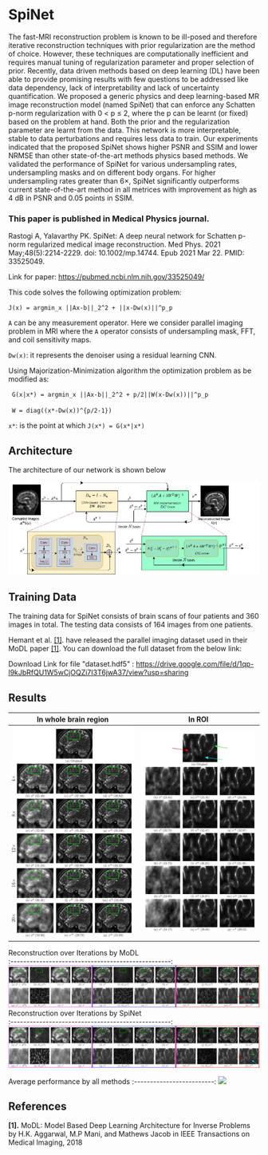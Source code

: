 # SpiNet

The fast-MRI reconstruction problem is known to be ill-posed and therefore iterative reconstruction techniques with prior regularization are the method of choice. However, these techniques are computationally inefficient and requires manual tuning of regularization parameter and proper selection of prior. Recently, data driven methods based on deep learning (DL) have been able to provide promising results with few questions to be addressed like data dependency, lack of interpretability and lack of uncertainty quantification. We proposed a generic physics and deep learning-based MR image reconstruction model (named SpiNet) that can enforce any Schatten p-norm regularization with 0 < p ≤ 2, where the p can be learnt (or fixed) based on the problem at hand. Both the prior and the regularization parameter are learnt from the data. This network is more interpretable, stable to data perturbations and requires less data to train. Our experiments indicated that the proposed SpiNet shows higher PSNR and SSIM and lower NRMSE than other state-of-the-art methods physics based methods. We validated the performance of SpiNet for various undersampling rates, undersampling masks and on different body organs. For higher undersampling rates greater than 6×, SpiNet significantly outperforms current state-of-the-art method in all metrices with improvement as high as 4 dB in PSNR and 0.05 points in SSIM.  

### This paper is published in **Medical Physics** journal. 

Rastogi A, Yalavarthy PK. SpiNet: A deep neural network for Schatten p-norm regularized medical image reconstruction. Med Phys. 2021 May;48(5):2214-2229. doi: 10.1002/mp.14744. Epub 2021 Mar 22. PMID: 33525049.

Link for paper: https://pubmed.ncbi.nlm.nih.gov/33525049/

This code solves the following optimization problem:

    J(x) = argmin_x ||Ax-b||_2^2 + ||x-Dw(x)||^p_p 

 `A` can be any measurement operator. Here we consider parallel imaging problem in MRI where
 the `A` operator consists of undersampling mask, FFT, and coil sensitivity maps.

`Dw(x)`: it represents the denoiser using a residual learning CNN.

Using Majorization-Minimization algorithm the optimization problem as be modified as:

     G(x|x*) = argmin_x ||Ax-b||_2^2 + p/2||W(x-Dw(x))||^p_p 
     
     W = diag((x*-Dw(x))^{p/2-1})
`x*`: is the point at which `J(x*) = G(x*|x*)`


## Architecture

The architecture of our network is shown below
<p align="center">
  <img src="images/Fig2.jpg" width="1000px" alt=""> 
</p>

## Training Data

The training data for SpiNet consists of brain scans of four patients and 360 images in total. The testing data consists of 164 images from one patients.

Hemant et al. <a href="#modl">[1]</a>. have released the parallel imaging dataset used in their MoDL paper <a href="#modl">[1]</a>. You can download the full dataset from the below link:

Download Link for file "dataset.hdf5" : https://drive.google.com/file/d/1qp-l9kJbRfQU1W5wCjOQZi7I3T6jwA37/view?usp=sharing

## Results

In whole brain region      |   In ROI
:-------------------------:|:-------------------------:
![](https://github.com/adityarastogi2k12/adityarastogi2k12.github.io/blob/master/Projects/SpiNet/images/Fig3_i.jpeg)  |  ![](https://github.com/adityarastogi2k12/adityarastogi2k12.github.io/blob/master/Projects/SpiNet/images/Fig3_ii.jpeg)

Reconstruction over Iterations by MoDL    
:--------------------------------------------------:
![](https://github.com/adityarastogi2k12/adityarastogi2k12.github.io/blob/master/Projects/SpiNet/images/Fig6_i.jpeg)
Reconstruction over Iterations by SpiNet    
:--------------------------------------------------:
![](https://github.com/adityarastogi2k12/adityarastogi2k12.github.io/blob/master/Projects/SpiNet/images/Fig6_ii.jpeg)


Average performance by all methods
:-------------------------:
![](https://github.com/adityarastogi2k12/adityarastogi2k12.github.io/blob/master/Projects/SpiNet/images/Fig7_i.jpeg) 

## References

<b id="my_anchor">[1].</b> MoDL: Model Based Deep Learning Architecture for Inverse Problems  by H.K. Aggarwal, M.P Mani, and Mathews Jacob in IEEE Transactions on Medical Imaging,  2018 
